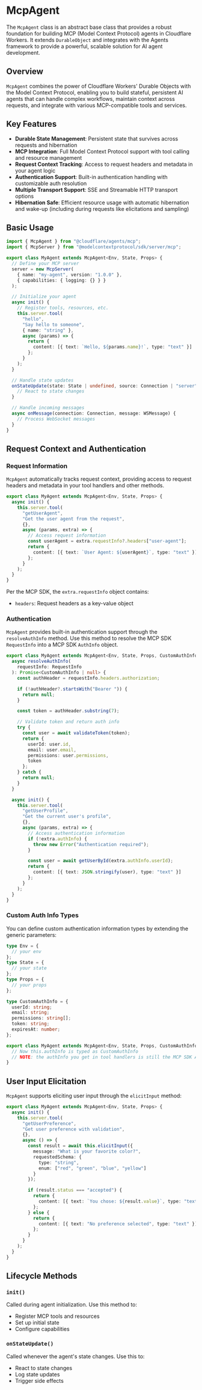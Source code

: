 # McpAgent

The `McpAgent` class is an abstract base class that provides a robust foundation for building MCP (Model Context Protocol) agents in Cloudflare Workers. It extends `DurableObject` and integrates with the Agents framework to provide a powerful, scalable solution for AI agent development.

## Overview

`McpAgent` combines the power of Cloudflare Workers' Durable Objects with the Model Context Protocol, enabling you to build stateful, persistent AI agents that can handle complex workflows, maintain context across requests, and integrate with various MCP-compatible tools and services.

## Key Features

- **Durable State Management**: Persistent state that survives across requests and hibernation
- **MCP Integration**: Full Model Context Protocol support with tool calling and resource management
- **Request Context Tracking**: Access to request headers and metadata in your agent logic
- **Authentication Support**: Built-in authentication handling with customizable auth resolution
- **Multiple Transport Support**: SSE and Streamable HTTP transport options
- **Hibernation Safe**: Efficient resource usage with automatic hibernation and wake-up (including during requests like elicitations and sampling)

## Basic Usage

```typescript
import { McpAgent } from "@cloudflare/agents/mcp";
import { McpServer } from "@modelcontextprotocol/sdk/server/mcp";

export class MyAgent extends McpAgent<Env, State, Props> {
  // Define your MCP server
  server = new McpServer(
    { name: "my-agent", version: "1.0.0" },
    { capabilities: { logging: {} } }
  );

  // Initialize your agent
  async init() {
    // Register tools, resources, etc.
    this.server.tool(
      "hello",
      "Say hello to someone",
      { name: "string" },
      async (params) => {
        return {
          content: [{ text: `Hello, ${params.name}!`, type: "text" }]
        };
      }
    );
  }

  // Handle state updates
  onStateUpdate(state: State | undefined, source: Connection | "server") {
    // React to state changes
  }

  // Handle incoming messages
  async onMessage(connection: Connection, message: WSMessage) {
    // Process WebSocket messages
  }
}
```

## Request Context and Authentication

### Request Information

`McpAgent` automatically tracks request context, providing access to request headers and metadata in your tool handlers and other methods.

```typescript
export class MyAgent extends McpAgent<Env, State, Props> {
  async init() {
    this.server.tool(
      "getUserAgent",
      "Get the user agent from the request",
      {},
      async (params, extra) => {
        // Access request information
        const userAgent = extra.requestInfo?.headers["user-agent"];
        return {
          content: [{ text: `User Agent: ${userAgent}`, type: "text" }]
        };
      }
    );
  }
}
```

Per the MCP SDK, the `extra.requestInfo` object contains:

- `headers`: Request headers as a key-value object

### Authentication

`McpAgent` provides built-in authentication support through the `resolveAuthInfo` method. Use this method to resolve the MCP SDK `RequestInfo` into a MCP SDK `AuthInfo` object.

```typescript
export class MyAgent extends McpAgent<Env, State, Props, CustomAuthInfo> {
  async resolveAuthInfo(
    requestInfo: RequestInfo
  ): Promise<CustomAuthInfo | null> {
    const authHeader = requestInfo.headers.authorization;

    if (!authHeader?.startsWith("Bearer ")) {
      return null;
    }

    const token = authHeader.substring(7);

    // Validate token and return auth info
    try {
      const user = await validateToken(token);
      return {
        userId: user.id,
        email: user.email,
        permissions: user.permissions,
        token
      };
    } catch {
      return null;
    }
  }

  async init() {
    this.server.tool(
      "getUserProfile",
      "Get the current user's profile",
      {},
      async (params, extra) => {
        // Access authentication information
        if (!extra.authInfo) {
          throw new Error("Authentication required");
        }

        const user = await getUserById(extra.authInfo.userId);
        return {
          content: [{ text: JSON.stringify(user), type: "text" }]
        };
      }
    );
  }
}
```

### Custom Auth Info Types

You can define custom authentication information types by extending the generic parameters:

```typescript
type Env = {
  // your env
};
type State = {
  // your state
};
type Props = {
  // your props
};

type CustomAuthInfo = {
  userId: string;
  email: string;
  permissions: string[];
  token: string;
  expiresAt: number;
};

export class MyAgent extends McpAgent<Env, State, Props, CustomAuthInfo> {
  // Now this.authInfo is typed as CustomAuthInfo
  // NOTE: the authInfo you get in tool handlers is still the MCP SDK AuthInfo type
}
```

## User Input Elicitation

`McpAgent` supports eliciting user input through the `elicitInput` method:

```typescript
export class MyAgent extends McpAgent<Env, State, Props> {
  async init() {
    this.server.tool(
      "getUserPreference",
      "Get user preference with validation",
      {},
      async () => {
        const result = await this.elicitInput({
          message: "What is your favorite color?",
          requestedSchema: {
            type: "string",
            enum: ["red", "green", "blue", "yellow"]
          }
        });

        if (result.status === "accepted") {
          return {
            content: [{ text: `You chose: ${result.value}`, type: "text" }]
          };
        } else {
          return {
            content: [{ text: "No preference selected", type: "text" }]
          };
        }
      }
    );
  }
}
```

## Lifecycle Methods

### `init()`

Called during agent initialization. Use this method to:

- Register MCP tools and resources
- Set up initial state
- Configure capabilities

### `onStateUpdate()`

Called whenever the agent's state changes. Use this to:

- React to state changes
- Log state updates
- Trigger side effects
